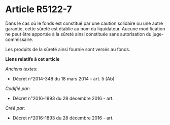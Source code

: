# Article R5122-7

Dans le cas où le fonds est constitué par une caution solidaire ou une autre garantie, cette sûreté est établie au nom du
liquidateur. Aucune modification ne peut être apportée à la sûreté ainsi constituée sans autorisation du juge-commissaire.

Les produits de la sûreté ainsi fournie sont versés au fonds.

**Liens relatifs à cet article**

_Anciens textes_:

  - Décret n°2014-348 du 18 mars 2014 - art. 5 (Ab)

_Codifié par_:

  - Décret n°2016-1893 du 28 décembre 2016 - art.

_Créé par_:

  - Décret n°2016-1893 du 28 décembre 2016 - art.

